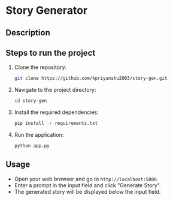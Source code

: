 # Story Generator

## Description

## Steps to run the project

1. Clone the repository:

   ```bash
   git clone https://github.com/kpriyanshu2003/story-gen.git
   ```

2. Navigate to the project directory:

   ```bash
   cd story-gen
   ```

3. Install the required dependencies:

   ```bash
   pip install -r requirements.txt
   ```

4. Run the application:
   ```bash
   python app.py
   ```

## Usage

- Open your web browser and go to `http://localhost:5000`.
- Enter a prompt in the input field and click "Generate Story".
- The generated story will be displayed below the input field.
